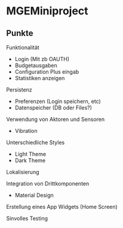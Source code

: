 # MGEMiniproject

## Punkte
Funktionalität
- Login (Mit zb OAUTH)
- Budgetausgaben 
- Configuration Plus eingab
- Statistiken anzeigen

Persistenz
- Preferenzen (Login speichern, etc)
- Datenspeicher (DB oder Files?)

Verwendung von Aktoren und Sensoren
- Vibration

Unterschiedliche Styles
- Light Theme
- Dark Theme

Lokalisierung

Integration von Drittkomponenten
- Material Design

Erstellung eines App Widgets (Home Screen)

Sinvolles Testing
